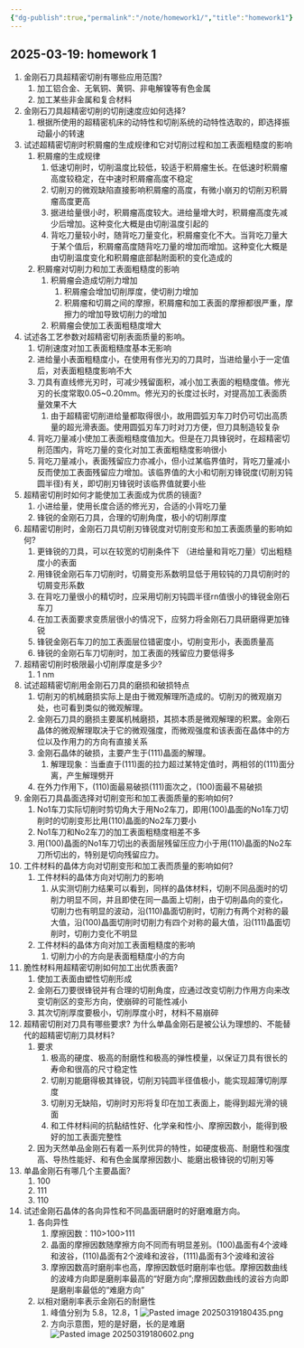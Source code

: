 ```yaml
---
{"dg-publish":true,"permalink":"/note/homework1/","title":"homework1"}
---
```


2025-03-19: homework 1
---

1. 金刚石刀具超精密切削有哪些应用范围?
	1. 加工铝合金、无氧铜、黄铜、非电解镍等有色金属
	2. 加工某些非金属和复合材料
2. 金刚石刀具超精密切削的切削速度应如何选择? 
	1. 根据所使用的超精密机床的动特性和切削系统的动特性选取的，即选择振动最小的转速
3. 试述超精密切削时积屑瘤的生成规律和它对切削过程和加工表面粗糙度的影响
	1. 积屑瘤的生成规律
		1. 低速切削时，切削温度比较低，较适于积屑瘤生长。在低速时积屑瘤高度较稳定，在中速时积屑瘤高度不稳定
		2. 切削刃的微观缺陷直接影响积屑瘤的高度，有微小崩刃的切削刃积屑瘤高度更高
		3. 据进给量很小时，积屑瘤高度较大。进给量增大时，积屑瘤高度先减少后增加。这种变化大概是由切削温度引起的
		4. 背吃刀量较小时，随背吃刀量变化，积屑瘤变化不大。当背吃刀量大于某个值后，积屑瘤高度随背吃刀量的增加而增加。这种变化大概是由切削温度变化和积屑瘤底部黏附面积的变化造成的
	2. 积屑瘤对切削力和加工表面粗糙度的影响
		1. 积屑瘤会造成切削力增加
			1. 积屑瘤会增加切削厚度，使切削力增加
			2. 积屑瘤和切屑之间的摩擦，积屑瘤和加工表面的摩擦都很严重，摩擦力的增加导致切削力的增加
		2. 积屑瘤会使加工表面粗糙度增大
4. 试述各工艺参数对超精密切削表面质量的影响。
	1. 切削速度对加工表面粗糙度基本无影响
	2. 进给量小表面粗糙度小，在使用有俢光刃的刀具时，当进给量小于一定值后，对表面粗糙度影响不大
	3. 刀具有直线修光刃时，可减少残留面积，减小加工表面的粗糙度值。修光刃的长度常取0.05~0.20mm。修光刃的长度过长时，对提高加工表面质量效果不大
		1. 由于超精密切削进给量都取得很小，故用圆弧刃车刀时仍可切出高质量的超光滑表面。使用圆弧刃车刀时对刀方便，但刀具制造较复杂
	4. 背吃刀量减小使加工表面粗糙度值加大。但是在刀具锋锐时，在超精密切削范围内，背吃刀量的变化对加工表面粗糙度影响很小
	5. 背吃刀量减小，表面残留应力亦减小，但小过某临界值时，背吃刀量减小反而使加工表面残留应力增加。该临界值的大小和切削刃锋锐度(切削刃钝圆半径)有关，即切削刃锋锐时该临界值就要小些
5. 超精密切削时如何才能使加工表面成为优质的镜面?
	1. 小进给量，使用长度合适的修光刃，合适的小背吃刀量
	2. 锋锐的金刚石刀具，合理的切削角度，极小的切削厚度
6. 超精密切削时，金刚石刀具切削刃锋锐度对切削变形和加工表面质量的影响如何? 
	1. 更锋锐的刀具，可以在较宽的切削条件下 （进给量和背吃刀量）切出粗糙度小的表面
	2. 用锋锐金刚石车刀切削时，切屑变形系数明显低于用较钝的刀具切削时的切屑变形系数
	3. 在背吃刀量很小的精切时，应采用切削刃钝圆半径rn值很小的锋锐金刚石车刀
	4. 在加工表面要求变质层很小的情况下，应努力将金刚石刀具研磨得更加锋锐
	5. 锋锐金刚石车刀的加工表面层位错密度小，切削变形小，表面质量高
	6. 锋锐的金刚石车刀切削时，加工表面的残留应力要低得多
7. 超精密切削时极限最小切削厚度是多少?
	1. 1 nm
8. 试述超精密切削用金刚石刀具的磨损和破损特点
	1. 切削刃的机械磨损实际上是由于微观解理所造成的。切削刃的微观崩刃处，也可看到类似的微观解理。
	2. 金刚石刀具的磨损主要属机械磨损，其损本质是微观解理的积累。金刚石晶体的微观解理取决于它的微观强度，而微观强度和该表面在晶体中的方位以及作用力的方向有直接关系
	3. 金刚石晶体的破损，主要产生于(111)晶面的解理。
		1. 解理现象：当垂直于(111)面的拉力超过某特定值时，两相邻的(111)面分离，产生解理劈开
	4. 在外力作用下，(110)面最易破损(111)面次之，(100)面最不易破损
9. 金刚石刀具晶面选择对切削变形和加工表面质量的影响如何? 
	1. No1车刀实际切削时剪切角大于用No2车刀，即用(100)晶面的No1车刀切削时的切削变形比用(110)晶面的No2车刀要小
	2. No1车刀和No2车刀的加工表面粗糙度相差不多
	3. 用(100)晶面的No1车刀切出的表面层残留压应力小于用(110)晶面的No2车刀所切出的，特别是切向残留应力。
10. 工件材料的晶体方向对切削变形和加工表而质量的影响如何?
	1. 工件材料的晶体方向对切削力的影响
		1. 从实测切削力结果可以看到，同样的晶体材料，切削不同品面时的切削力明显不同，并且即使在同一晶面上切削，由于切削晶向的变化，切削力也有明显的波动，沿(110)晶面切削时，切削力有两个对称的最大值，沿(100)晶面切削时切削力有四个对称的最大值，沿(111)晶面切削时，切削力变化不明显
	2. 工件材料的晶体方向对加工表面粗糙度的影响
		1. 切削力小的方向是表面粗糙度小的方向
11. 脆性材料用超精密切削如何加工出优质表面? 
	1. 使加工表面由塑性切削形成
	2. 金刚石刀要很锋锐并有合理的切削角度，应通过改变切削力作用方向来改变切削区的变形方向，使崩碎的可能性减小
	3. 其次切削厚度要极小，切削厚度小时，材料不易崩碎
12. 超精密切削对刀具有哪些要求? 为什么单晶金刚石是被公认为理想的、不能替代的超精密切削刀具材料?
	1. 要求
		1. 极高的硬度、极高的耐磨性和极高的弹性模量，以保证刀具有很长的寿命和很高的尺寸稳定性
		2. 切削刃能磨得极其锋锐，切削刃钝圆半径值极小，能实现超薄切削厚度
		3. 切削刃无缺陷，切削时刃形将复印在加工表面上，能得到超光滑的镜面
		4. 和工件材料间的抗黏结性好、化学亲和性小、摩擦因数小，能得到极好的加工表面完整性
	2. 因为天然单品金刚石有着一系列优异的特性，如硬度极高、耐磨性和强度高、导热性能好、和有色金属摩擦因数小、能磨出极锋锐的切削刃等
13. 单晶金刚石有哪几个主要晶面?
	1. 100
	2. 111
	3. 110
14. 试述金刚石晶体的各向异性和不同晶面研磨时的好磨难磨方向。
	1. 各向异性
		1. 摩擦因数：110>100>111
		2. 晶面的摩擦因数随摩擦方向不同而有明显差别。(100)晶面有4个波峰和波谷，(110)晶面有2个波峰和波谷，(111)晶面有3个波峰和波谷
		3. 摩擦因数高时磨削率也高，摩擦因数低时磨削率也低。摩擦因数曲线的波峰方向即是磨削率最高的“好磨方向”;摩擦因数曲线的波谷方向即是磨削率最低的“难磨方向”
	2. 以相对磨削率表示金刚石的耐磨性
		1. 峰值分别为 5.8，12.8，1 ![Pasted image 20250319180435.png](/img/user/Pasted%20image%2020250319180435.png)
		2. 方向示意图，短的是好磨，长的是难磨 ![Pasted image 20250319180602.png](/img/user/Pasted%20image%2020250319180602.png)